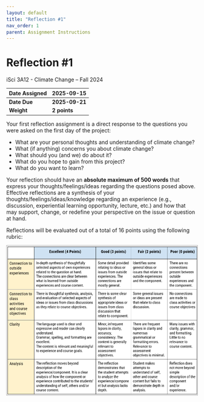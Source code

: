 ```yaml
---
layout: default
title: "Reflection #1"
nav_order: 1
parent: Assignment Instructions
---
```


# Reflection #1
iSci 3A12 - Climate Change – Fall 2024  

|Date Assigned|2025-09-15|
|:--|:--|
|**Date Due**|**2025-09-21**|
|**Weight**|**2 points**|

Your first reflection assignment is a direct response to the questions you were asked on the first day of the project:
- What are your personal thoughts and understanding of climate change?
- What (if anything) concerns you about climate change?
- What should you (and we) do about it?
- What do you hope to gain from this project?
- What do you want to learn?

Your reflection should have an **absolute maximum of 500 words** that express your thoughts/feelings/ideas regarding the questions posed above. Effective reflections are a synthesis of your thoughts/feelings/ideas/knowledge regarding an experience (e.g., discussion, experiential learning opportunity, lecture, etc.) and how that may support, change, or redefine your perspective on the issue or question at hand.  

Reflections will be evaluated out of a total of 16 points using the following rubric: 

<img src="img/reflection-rubric.png" alt="Assessment rubric" width="700" style="border: 1px solid darkgrey">
